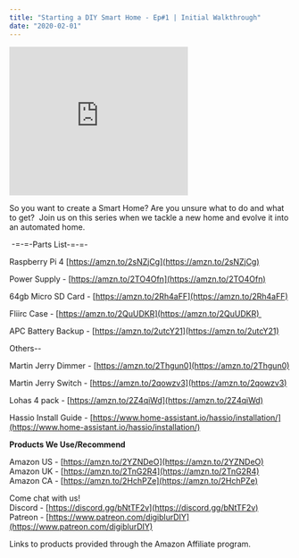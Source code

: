 ```yaml
---
title: "Starting a DIY Smart Home - Ep#1 | Initial Walkthrough"
date: "2020-02-01"
---
```


<iframe allowfullscreen data-thumbnail-src="https://i.ytimg.com/vi/WN5YrmXuVkE/0.jpg" frameborder="0" height="266" src="https://www.youtube.com/embed/WN5YrmXuVkE?feature=player_embedded" width="320"></iframe>

  

  

So you want to create a Smart Home? Are you unsure what to do and what to get?  Join us on this series when we tackle a new home and evolve it into an automated home.  

  

 -=-=-Parts List-=-=-

Raspberry Pi 4 [https://amzn.to/2sNZjCg](https://amzn.to/2sNZjCg)

Power Supply - [https://amzn.to/2TO4Ofn](https://amzn.to/2TO4Ofn)

64gb Micro SD Card - [https://amzn.to/2Rh4aFF](https://amzn.to/2Rh4aFF)

Fliirc Case - [https://amzn.to/2QuUDKR](https://amzn.to/2QuUDKR) 

APC Battery Backup - [https://amzn.to/2utcY21](https://amzn.to/2utcY21)

  

Others--

Martin Jerry Dimmer - [https://amzn.to/2Thgun0](https://amzn.to/2Thgun0)

Martin Jerry Switch - [https://amzn.to/2qowzv3](https://amzn.to/2qowzv3)

Lohas 4 pack - [https://amzn.to/2Z4qiWd](https://amzn.to/2Z4qiWd)

  

Hassio Install Guide - [https://www.home-assistant.io/hassio/installation/](https://www.home-assistant.io/hassio/installation/)

  

**Products We Use/Recommend**

Amazon US - [https://amzn.to/2YZNDeO](https://amzn.to/2YZNDeO)  
Amazon UK - [https://amzn.to/2TnG2R4](https://amzn.to/2TnG2R4)  
Amazon CA - [https://amzn.to/2HchPZe](https://amzn.to/2HchPZe)  
  
Come chat with us!  
Discord - [https://discord.gg/bNtTF2v](https://discord.gg/bNtTF2v)  
Patreon - [https://www.patreon.com/digiblurDIY](https://www.patreon.com/digiblurDIY)  
  
Links to products provided through the Amazon Affiliate program.
